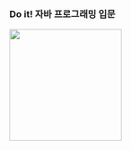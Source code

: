 
### Do it! 자바 프로그래밍 입문

<img src="https://user-images.githubusercontent.com/34564706/87671571-88b3ab80-c7ac-11ea-8f84-a099d9e08912.jpg" width=200></img>
